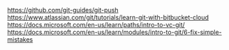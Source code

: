 https://github.com/git-guides/git-push
https://www.atlassian.com/git/tutorials/learn-git-with-bitbucket-cloud
https://docs.microsoft.com/en-us/learn/paths/intro-to-vc-git/
https://docs.microsoft.com/en-us/learn/modules/intro-to-git/6-fix-simple-mistakes
